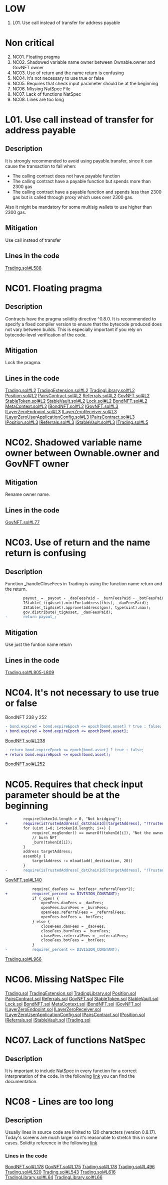 # LOW
1. L01. Use call instead of transfer for address payable

# Non critical
2. NC01. Floating pragma
3. NC02. Shadowed variable name owner between Ownable.owner and GovNFT owner
4. NC03. Use of return and the name return is confusing
5. NC04. It's not necessary to use true or false
6. NC05. Requires that check input parameter should be at the beginning
7. NC06. Missing NatSpec File
8. NC07. Lack of functions NatSpec
9. NC08. Lines are too long

# L01. Use call instead of transfer for address payable
## Description
It is strongly recommended to avoid using payable.transfer, since it can cause the transaction to fail when:

+ The calling contract does not have payable function
+ The calling contract have a payable function but spends more than 2300 gas
+ The calling contract have a payable function and spends less than 2300 gas but is called through proxy which uses over 2300 gas.

Also it might be mandatory for some multisig wallets to use higher than 2300 gas.

## Mitigation
Use call instead of transfer

## Lines in the code
[Trading.sol#L588](https://github.com/code-423n4/2022-12-tigris/blob/588c84b7bb354d20cbca6034544c4faa46e6a80e/contracts/Trading.sol#L588)


# NC01. Floating pragma
## Description
Contracts have the pragma solidity directive ^0.8.0. It is recommended to specify a fixed compiler version to ensure that the bytecode produced 
does not vary between builds. 
This is especially important if you rely on bytecode-level verification of the code.

## Mitigation
Lock the pragma.

## Lines in the code
[Trading.sol#L2](https://github.com/code-423n4/2022-12-tigris/blob/588c84b7bb354d20cbca6034544c4faa46e6a80e/contracts/Trading.sol#L2)
[TradingExtension.sol#L2](https://github.com/code-423n4/2022-12-tigris/blob/588c84b7bb354d20cbca6034544c4faa46e6a80e/contracts/TradingExtension.sol#L2)
[TradingLibrary.sol#L2](https://github.com/code-423n4/2022-12-tigris/blob/588c84b7bb354d20cbca6034544c4faa46e6a80e/contracts/utils/TradingLibrary.sol#L2)
[Position.sol#L2](https://github.com/code-423n4/2022-12-tigris/blob/588c84b7bb354d20cbca6034544c4faa46e6a80e/contracts/Position.sol#L2)
[PairsContract.sol#L2](https://github.com/code-423n4/2022-12-tigris/blob/588c84b7bb354d20cbca6034544c4faa46e6a80e/contracts/PairsContract.sol#L2)
[Referrals.sol#L2](https://github.com/code-423n4/2022-12-tigris/blob/588c84b7bb354d20cbca6034544c4faa46e6a80e/contracts/Referrals.sol#L2)
[GovNFT.sol#L2](https://github.com/code-423n4/2022-12-tigris/blob/588c84b7bb354d20cbca6034544c4faa46e6a80e/contracts/GovNFT.sol#L2)
[StableToken.sol#L2](https://github.com/code-423n4/2022-12-tigris/blob/588c84b7bb354d20cbca6034544c4faa46e6a80e/contracts/StableToken.sol#L2)
[StableVault.sol#L2](https://github.com/code-423n4/2022-12-tigris/blob/588c84b7bb354d20cbca6034544c4faa46e6a80e/contracts/StableVault.sol#L2)
[Lock.sol#L2](https://github.com/code-423n4/2022-12-tigris/blob/588c84b7bb354d20cbca6034544c4faa46e6a80e/contracts/Lock.sol#L2)
[BondNFT.sol#L2](https://github.com/code-423n4/2022-12-tigris/blob/588c84b7bb354d20cbca6034544c4faa46e6a80e/contracts/BondNFT.sol#L2)
[MetaContext.sol#L2](https://github.com/code-423n4/2022-12-tigris/blob/588c84b7bb354d20cbca6034544c4faa46e6a80e/contracts/utils/MetaContext.sol#L2)
[IBondNFT.sol#L2](https://github.com/code-423n4/2022-12-tigris/blob/588c84b7bb354d20cbca6034544c4faa46e6a80e/contracts/interfaces/IBondNFT.sol#L2)
[IGovNFT.sol#L3](https://github.com/code-423n4/2022-12-tigris/blob/588c84b7bb354d20cbca6034544c4faa46e6a80e/contracts/interfaces/IGovNFT.sol#L3)
[ILayerZeroEndpoint.sol#L3](https://github.com/code-423n4/2022-12-tigris/blob/588c84b7bb354d20cbca6034544c4faa46e6a80e/contracts/interfaces/ILayerZeroEndpoint.sol#L3)
[ILayerZeroReceiver.sol#L3](https://github.com/code-423n4/2022-12-tigris/blob/588c84b7bb354d20cbca6034544c4faa46e6a80e/contracts/interfaces/ILayerZeroReceiver.sol#L3)
[ILayerZeroUserApplicationConfig.sol#L3](https://github.com/code-423n4/2022-12-tigris/blob/588c84b7bb354d20cbca6034544c4faa46e6a80e/contracts/interfaces/ILayerZeroUserApplicationConfig.sol#L3)
[IPairsContract.sol#L3](https://github.com/code-423n4/2022-12-tigris/blob/588c84b7bb354d20cbca6034544c4faa46e6a80e/contracts/interfaces/IPairsContract.sol#L3)
[IPosition.sol#L3](https://github.com/code-423n4/2022-12-tigris/blob/588c84b7bb354d20cbca6034544c4faa46e6a80e/contracts/interfaces/IPosition.sol#L3)
[IReferrals.sol#L3](https://github.com/code-423n4/2022-12-tigris/blob/588c84b7bb354d20cbca6034544c4faa46e6a80e/contracts/interfaces/IReferrals.sol#L3)
[IStableVault.sol#L3](https://github.com/code-423n4/2022-12-tigris/blob/588c84b7bb354d20cbca6034544c4faa46e6a80e/contracts/interfaces/IStableVault.sol#L3)
[ITrading.sol#L5](https://github.com/code-423n4/2022-12-tigris/blob/588c84b7bb354d20cbca6034544c4faa46e6a80e/contracts/interfaces/ITrading.sol#L5)
	
# NC02. Shadowed variable name owner between Ownable.owner and GovNFT owner
## Mitigation
Rename owner name.

## Lines in the code
[GovNFT.sol#L77](https://github.com/code-423n4/2022-12-tigris/blob/588c84b7bb354d20cbca6034544c4faa46e6a80e/contracts/GovNFT.sol#L77)
	
# NC03. Use of return and the name return is confusing
## Description
Function _handleCloseFees in Trading is using the function name return and the return. 

```diff
        payout_ = _payout - _daoFeesPaid - _burnFeesPaid - _botFeesPaid;
        IStable(_tigAsset).mintFor(address(this), _daoFeesPaid);
        IStable(_tigAsset).approve(address(gov), type(uint).max);
        gov.distribute(_tigAsset, _daoFeesPaid);
-       return payout_;
```
## Mitigation
Use just the funtion name return

## Lines in the code
[Trading.sol#L805-L809](https://github.com/code-423n4/2022-12-tigris/blob/588c84b7bb354d20cbca6034544c4faa46e6a80e/contracts/Trading.sol#L805-L809)

# NC04. It's not necessary to use true or false
BondNFT 238 y 252

```diff
- bond.expired = bond.expireEpoch <= epoch[bond.asset] ? true : false;
+ bond.expired = bond.expireEpoch <= epoch[bond.asset];
```
[BondNFT.sol#L238](https://github.com/code-423n4/2022-12-tigris/blob/588c84b7bb354d20cbca6034544c4faa46e6a80e/contracts/BondNFT.sol#L238)

```diff
- return bond.expireEpoch <= epoch[bond.asset] ? true : false;
+ return bond.expireEpoch <= epoch[bond.asset];
```
[BondNFT.sol#L252](https://github.com/code-423n4/2022-12-tigris/blob/588c84b7bb354d20cbca6034544c4faa46e6a80e/contracts/BondNFT.sol#L252)


# NC05. Requires that check input parameter should be at the beginning
```diff
        require(tokenId.length > 0, "Not bridging");
+       require(isTrustedAddress[_dstChainId][targetAddress], "!Trusted");
        for (uint i=0; i<tokenId.length; i++) {
            require(_msgSender() == ownerOf(tokenId[i]), "Not the owner");
            // burn NFT
            _burn(tokenId[i]);
        }
        address targetAddress;
        assembly {
            targetAddress := mload(add(_destination, 20))
        }
-       require(isTrustedAddress[_dstChainId][targetAddress], "!Trusted");
```
[GovNFT.sol#L140](https://github.com/code-423n4/2022-12-tigris/blob/588c84b7bb354d20cbca6034544c4faa46e6a80e/contracts/GovNFT.sol#L140)

```diff
            require(_daoFees >= _botFees+_referralFees*2);
+           require(_percent <= DIVISION_CONSTANT);
            if (_open) {
                openFees.daoFees = _daoFees;
                openFees.burnFees = _burnFees;
                openFees.referralFees = _referralFees;
                openFees.botFees = _botFees;
            } else {
                closeFees.daoFees = _daoFees;
                closeFees.burnFees = _burnFees;
                closeFees.referralFees = _referralFees;
                closeFees.botFees = _botFees;                
            }
-           require(_percent <= DIVISION_CONSTANT);
```
[Trading.sol#L966](https://github.com/code-423n4/2022-12-tigris/blob/588c84b7bb354d20cbca6034544c4faa46e6a80e/contracts/Trading.sol#L966)
   
# NC06. Missing NatSpec File
[Trading.sol](https://github.com/code-423n4/2022-12-tigris/blob/588c84b7bb354d20cbca6034544c4faa46e6a80e/contracts/Trading.sol)
[TradingExtension.sol](https://github.com/code-423n4/2022-12-tigris/blob/588c84b7bb354d20cbca6034544c4faa46e6a80e/contracts/TradingExtension.sol)
[TradingLibrary.sol](https://github.com/code-423n4/2022-12-tigris/blob/588c84b7bb354d20cbca6034544c4faa46e6a80e/contracts/utils/TradingLibrary.sol)
[Position.sol](https://github.com/code-423n4/2022-12-tigris/blob/588c84b7bb354d20cbca6034544c4faa46e6a80e/contracts/Position.sol)
[PairsContract.sol](https://github.com/code-423n4/2022-12-tigris/blob/588c84b7bb354d20cbca6034544c4faa46e6a80e/contracts/PairsContract.sol)
[Referrals.sol](https://github.com/code-423n4/2022-12-tigris/blob/588c84b7bb354d20cbca6034544c4faa46e6a80e/contracts/Referrals.sol)
[GovNFT.sol](https://github.com/code-423n4/2022-12-tigris/blob/588c84b7bb354d20cbca6034544c4faa46e6a80e/contracts/GovNFT.sol)
[StableToken.sol](https://github.com/code-423n4/2022-12-tigris/blob/588c84b7bb354d20cbca6034544c4faa46e6a80e/contracts/StableToken.sol)
[StableVault.sol](https://github.com/code-423n4/2022-12-tigris/blob/588c84b7bb354d20cbca6034544c4faa46e6a80e/contracts/StableVault.sol)
[Lock.sol](https://github.com/code-423n4/2022-12-tigris/blob/588c84b7bb354d20cbca6034544c4faa46e6a80e/contracts/Lock.sol)
[BondNFT.sol](https://github.com/code-423n4/2022-12-tigris/blob/588c84b7bb354d20cbca6034544c4faa46e6a80e/contracts/BondNFT.sol)
[MetaContext.sol](https://github.com/code-423n4/2022-12-tigris/blob/588c84b7bb354d20cbca6034544c4faa46e6a80e/contracts/utils/MetaContext.sol)
[IBondNFT.sol](https://github.com/code-423n4/2022-12-tigris/blob/588c84b7bb354d20cbca6034544c4faa46e6a80e/contracts/interfaces/IBondNFT.sol)
[IGovNFT.sol](https://github.com/code-423n4/2022-12-tigris/blob/588c84b7bb354d20cbca6034544c4faa46e6a80e/contracts/interfaces/IGovNFT.sol)
[ILayerZeroEndpoint.sol](https://github.com/code-423n4/2022-12-tigris/blob/588c84b7bb354d20cbca6034544c4faa46e6a80e/contracts/interfaces/ILayerZeroEndpoint.sol)
[ILayerZeroReceiver.sol](https://github.com/code-423n4/2022-12-tigris/blob/588c84b7bb354d20cbca6034544c4faa46e6a80e/contracts/interfaces/ILayerZeroReceiver.sol)
[ILayerZeroUserApplicationConfig.sol](https://github.com/code-423n4/2022-12-tigris/blob/588c84b7bb354d20cbca6034544c4faa46e6a80e/contracts/interfaces/ILayerZeroUserApplicationConfig.sol)
[IPairsContract.sol](https://github.com/code-423n4/2022-12-tigris/blob/588c84b7bb354d20cbca6034544c4faa46e6a80e/contracts/interfaces/IPairsContract.sol)
[IPosition.sol](https://github.com/code-423n4/2022-12-tigris/blob/588c84b7bb354d20cbca6034544c4faa46e6a80e/contracts/interfaces/IPosition.sol)
[IReferrals.sol](https://github.com/code-423n4/2022-12-tigris/blob/588c84b7bb354d20cbca6034544c4faa46e6a80e/contracts/interfaces/IReferrals.sol)
[IStableVault.sol](https://github.com/code-423n4/2022-12-tigris/blob/588c84b7bb354d20cbca6034544c4faa46e6a80e/contracts/interfaces/IStableVault.sol)
[ITrading.sol](https://github.com/code-423n4/2022-12-tigris/blob/588c84b7bb354d20cbca6034544c4faa46e6a80e/contracts/interfaces/ITrading.sol)

# NC07. Lack of functions NatSpec
## Description
It is important to include NatSpec in every function for a correct interpretation of the code. 
In the following [link](https://docs.soliditylang.org/en/v0.8.17/natspec-format.html) you can find the documentation.

# NC08 - Lines are too long
## Description
Usually lines in source code are limited to 120 characters (version 0.8.17). 
Today's screens are much larger so it's reasonable to stretch this in some cases. 
Solidity reference in the following [link](https://docs.soliditylang.org/en/v0.8.17/style-guide.html#maximum-line-length)

### Lines in the code
[BondNFT.sol#L178](https://github.com/code-423n4/2022-12-tigris/blob/588c84b7bb354d20cbca6034544c4faa46e6a80e/contracts/BondNFT.sol#L178)
[GovNFT.sol#L175](https://github.com/code-423n4/2022-12-tigris/blob/588c84b7bb354d20cbca6034544c4faa46e6a80e/contracts/GovNFT.sol#L175)
[Trading.sol#L178](https://github.com/code-423n4/2022-12-tigris/blob/588c84b7bb354d20cbca6034544c4faa46e6a80e/contracts/Trading.sol#L178)
[Trading.sol#L496](https://github.com/code-423n4/2022-12-tigris/blob/588c84b7bb354d20cbca6034544c4faa46e6a80e/contracts/Trading.sol#L496)
[Trading.sol#L520](https://github.com/code-423n4/2022-12-tigris/blob/588c84b7bb354d20cbca6034544c4faa46e6a80e/contracts/Trading.sol#L520)
[Trading.sol#L543](https://github.com/code-423n4/2022-12-tigris/blob/588c84b7bb354d20cbca6034544c4faa46e6a80e/contracts/Trading.sol#L543)
[Trading.sol#L616](https://github.com/code-423n4/2022-12-tigris/blob/588c84b7bb354d20cbca6034544c4faa46e6a80e/contracts/Trading.sol#L616)
[TradingLibrary.sol#L64](https://github.com/code-423n4/2022-12-tigris/blob/588c84b7bb354d20cbca6034544c4faa46e6a80e/contracts/utils/TradingLibrary.sol#L64)
[TradingLibrary.sol#L66](https://github.com/code-423n4/2022-12-tigris/blob/588c84b7bb354d20cbca6034544c4faa46e6a80e/contracts/utils/TradingLibrary.sol#L66)

